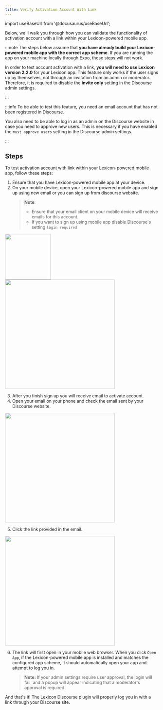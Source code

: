 ```yaml
---
title: Verify Activation Account With Link
---
```


import useBaseUrl from '@docusaurus/useBaseUrl';

Below, we'll walk you through how you can validate the functionality of activation account with a link within your Lexicon-powered mobile app.

:::note
The steps below assume that **you have already build your Lexicon-powered mobile app with the correct app scheme**. If you are running the app on your machine locally through Expo, these steps will not work.

In order to test account activation with a link, **you will need to use Lexicon version 2.2.0** for your Lexicon app. This feature only works if the user signs up by themselves, not through an invitation from an admin or moderator. Therefore, it is required to disable the **invite only** setting in the Discourse admin settings.

:::

:::info
To be able to test this feature, you need an email account that has not been registered in Discourse.

You also need to be able to log in as an admin on the Discourse website in case you need to approve new users. This is necessary if you have enabled the `must approve users` setting in the Discourse admin settings.

:::

## Steps

To test activation account with link within your Lexicon-powered mobile app, follow these steps:

1. Ensure that you have Lexicon-powered mobile app at your device.
2. On your mobile device, open your Lexicon-powered mobile app and sign up using new email or you can sign up from discourse website.
   > **Note**:
   >
   > - Ensure that your email client on your mobile device will receive emails for this account.
   > - If you want to sign up using mobile app disable Discourse's setting `login required`

<div className="image-container-center-multiple">
  <img src={useBaseUrl('/img/screenshot/Android_SignUp.png')} width="150"/>
  <img src={useBaseUrl('/img/screenshot/Website_SignUp.png')} width="360" />
</div>

3. After you finish sign up you will receive email to activate account.
4. Open your email on your phone and check the email sent by your Discourse website.

<div className="image-container-center">
  <img src={useBaseUrl('/img/screenshot/plugins/version-2.2.0/Discourse-Plugin-ActivationWithLink-Email.png')} width="360" />
</div>

5. Click the link provided in the email.

<div className="image-container-center">
  <img src={useBaseUrl('/img/screenshot/plugins/version-2.2.0/Mobile-ActivationWithLink-Redirect.png')} width="360" />
</div>

6. The link will first open in your mobile web browser. When you click `Open App`, if the Lexicon-powered mobile app is installed and matches the configured app scheme, it should automatically open your app and attempt to log you in.
   > **Note:** If your admin settings require user approval, the login will fail, and a popup will appear indicating that a moderator's approval is required.

And that's it! The Lexicon Discourse plugin will properly log you in with a link through your Discourse site.
